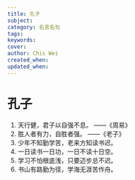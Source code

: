 ```yaml
---
title: 孔子
subject: 
category: 名言名句
tags: 
keywords: 
cover: 
author: Chis Wei
created_when: 
updated_when: 
---
```


# 孔子

1.	天行健，君子以自强不息。   ——《周易》
1.	胜人者有力，自胜者强。     ——《老子》
1.	少年不知勤学苦，老来方知读书迟。
1.	一日读书一日功，一日不读十日空。
1.	学习不怕根底浅，只要迈步总不迟。
1.	书山有路勤为径，学海无涯苦作舟。
